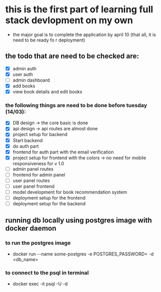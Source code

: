 # this is the first part of learning full stack devlopment on my own

- the major goal is to complete the application by april 10 (that all, it is need to be ready fo r deployment)

## the todo that are need to be checked are:

- [x] admin auth
- [x] user auth
- [ ] admin dashboard
- [x] add books
- [x] view book details and edit books

### the following things are need to be done before tuesday (14/03):

- [x] DB design -> the core basic is done
- [x] api design -> api routes are almost done
- [x] project setup for backend
- [x] Start backend
- [x] do auth part
- [x] frontend for auth part with the email verification
- [x] project setup for frontend with the colors -> no need for mobile responsiveness for v 1.0
- [ ] admin panel routes
- [ ] frontend for admin panel
- [ ] user panel routes
- [ ] user panel frontend
- [ ] model development for book recommendation system
- [ ] deployment setup for the frontend
- [ ] deployment setup for the backend

## running db locally using postgres image with docker daemon

### to run the postgres image

- docker run --name some-postgres -e POSTGRES_PASSWORD=<you-password> -d <db_name>

### to connect to the psql in terminal

- docker exec -it <postgres-image-name> psql -U <user-name> -d <db-name>
